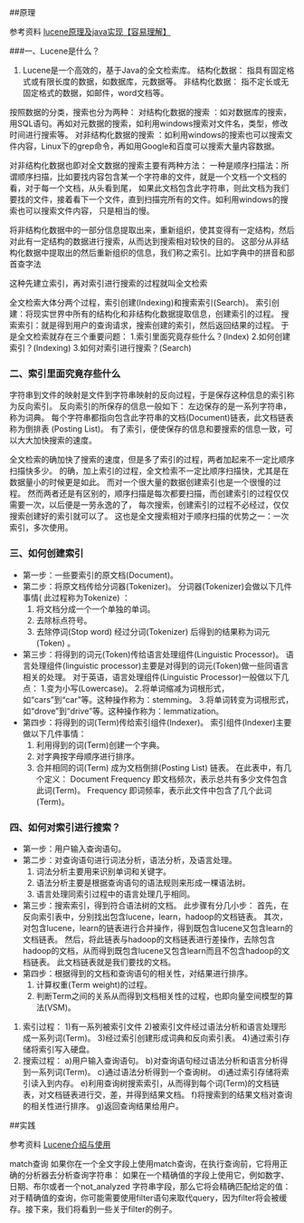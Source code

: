 ##原理

参考资料
[lucene原理及java实现【容易理解】](https://blog.csdn.net/liuhaiabc/article/details/52346493)

###一、Lucene是什么？
1. Lucene是一个高效的，基于Java的全文检索库。 
结构化数据： 指具有固定格式或有限长度的数据，如数据库，元数据等。
非结构化数据： 指不定长或无固定格式的数据，如邮件，word文档等。

按照数据的分类，搜索也分为两种：
对结构化数据的搜索 ：如对数据库的搜索，用SQL语句。再如对元数据的搜索，如利用windows搜索对文件名，类型，修改时间进行搜索等。
对非结构化数据的搜索 ：如利用windows的搜索也可以搜索文件内容，Linux下的grep命令，再如用Google和百度可以搜索大量内容数据。

对非结构化数据也即对全文数据的搜索主要有两种方法：
一种是顺序扫描法：所谓顺序扫描，比如要找内容包含某一个字符串的文件，就是一个文档一个文档的看，对于每一个文档，从头看到尾，
如果此文档包含此字符串，则此文档为我们要找的文件，接着看下一个文件，直到扫描完所有的文件。如利用windows的搜索也可以搜索文件内容，
只是相当的慢。

将非结构化数据中的一部分信息提取出来，重新组织，使其变得有一定结构，然后对此有一定结构的数据进行搜索，从而达到搜索相对较快的目的。
这部分从非结构化数据中提取出的然后重新组织的信息，我们称之索引。比如字典中的拼音和部首查字法

这种先建立索引，再对索引进行搜索的过程就叫全文检索

全文检索大体分两个过程，索引创建(Indexing)和搜索索引(Search)。
索引创建：将现实世界中所有的结构化和非结构化数据提取信息，创建索引的过程。
搜索索引：就是得到用户的查询请求，搜索创建的索引，然后返回结果的过程。
于是全文检索就存在三个重要问题：
1.索引里面究竟存些什么？(Index)
2.如何创建索引？(Indexing)
3.如何对索引进行搜索？(Search)

### 二、索引里面究竟存些什么
字符串到文件的映射是文件到字符串映射的反向过程，于是保存这种信息的索引称为反向索引。
反向索引的所保存的信息一般如下：
左边保存的是一系列字符串，称为词典。
每个字符串都指向包含此字符串的文档(Document)链表，此文档链表称为倒排表 (Posting List)。
有了索引，便使保存的信息和要搜索的信息一致，可以大大加快搜索的速度。

全文检索的确加快了搜索的速度，但是多了索引的过程，两者加起来不一定比顺序扫描快多少。
的确，加上索引的过程，全文检索不一定比顺序扫描快，尤其是在数据量小的时候更是如此。
而对一个很大量的数据创建索引也是一个很慢的过程。
然而两者还是有区别的，顺序扫描是每次都要扫描，而创建索引的过程仅仅需要一次，以后便是一劳永逸的了，
每次搜索，创建索引的过程不必经过，仅仅搜索创建好的索引就可以了。
这也是全文搜索相对于顺序扫描的优势之一：一次索引，多次使用。

### 三、如何创建索引
* 第一步：一些要索引的原文档(Document)。
* 第二步：将原文档传给分词器(Tokenizer)。
  分词器(Tokenizer)会做以下几件事情( 此过程称为Tokenize) ：
    1. 将文档分成一个一个单独的单词。
    2. 去除标点符号。
    3. 去除停词(Stop word)
  经过分词(Tokenizer) 后得到的结果称为词元(Token) 。
* 第三步：将得到的词元(Token)传给语言处理组件(Linguistic Processor)。
  语言处理组件(linguistic processor)主要是对得到的词元(Token)做一些同语言相关的处理。
    对于英语，语言处理组件(Linguistic Processor)一般做以下几点：
    1.变为小写(Lowercase)。
    2.将单词缩减为词根形式，如“cars”到“car”等。这种操作称为：stemming。
    3.将单词转变为词根形式，如“drove”到“drive”等。这种操作称为：lemmatization。
* 第四步：将得到的词(Term)传给索引组件(Indexer)。
  索引组件(Indexer)主要做以下几件事情：
    1. 利用得到的词(Term)创建一个字典。
    2. 对字典按字母顺序进行排序。
    3. 合并相同的词(Term) 成为文档倒排(Posting List) 链表。 
  在此表中，有几个定义：
    Document Frequency 即文档频次，表示总共有多少文件包含此词(Term)。
    Frequency 即词频率，表示此文件中包含了几个此词(Term)。

### 四、如何对索引进行搜索？
* 第一步：用户输入查询语句。
* 第二步：对查询语句进行词法分析，语法分析，及语言处理。
  1. 词法分析主要用来识别单词和关键字。
  2. 语法分析主要是根据查询语句的语法规则来形成一棵语法树。
  3. 语言处理同索引过程中的语言处理几乎相同。
* 第三步：搜索索引，得到符合语法树的文档。
  此步骤有分几小步：
  首先，在反向索引表中，分别找出包含lucene，learn，hadoop的文档链表。
  其次，对包含lucene，learn的链表进行合并操作，得到既包含lucene又包含learn的文档链表。
  然后，将此链表与hadoop的文档链表进行差操作，去除包含hadoop的文档，从而得到既包含lucene又包含learn而且不包含hadoop的文档链表。
  此文档链表就是我们要找的文档。
* 第四步：根据得到的文档和查询语句的相关性，对结果进行排序。
  1. 计算权重(Term weight)的过程。
  2. 判断Term之间的关系从而得到文档相关性的过程，也即向量空间模型的算法(VSM)。

1. 索引过程：
1)有一系列被索引文件
2)被索引文件经过语法分析和语言处理形成一系列词(Term)。
3)经过索引创建形成词典和反向索引表。
4)通过索引存储将索引写入硬盘。
2. 搜索过程：
a)用户输入查询语句。
b)对查询语句经过语法分析和语言分析得到一系列词(Term)。
c)通过语法分析得到一个查询树。
d)通过索引存储将索引读入到内存。
e)利用查询树搜索索引，从而得到每个词(Term)的文档链表，对文档链表进行交，差，并得到结果文档。
f)将搜索到的结果文档对查询的相关性进行排序。
g)返回查询结果给用户。


##实践

参考资料
[Lucene介绍与使用](https://blog.csdn.net/weixin_42633131/article/details/82873731?utm_medium=distribute.pc_relevant.none-task-blog-BlogCommendFromMachineLearnPai2-3.control&dist_request_id=&depth_1-utm_source=distribute.pc_relevant.none-task-blog-BlogCommendFromMachineLearnPai2-3.control)

match查询
如果你在一个全文字段上使用match查询，在执行查询前，它将用正确的分析器去分析查询字符串：
如果在一个精确值的字段上使用它，例如数字、日期、布尔或者一个not_analyzed 字符串字段，那么它将会精确匹配给定的值：
对于精确值的查询，你可能需要使用filter语句来取代query，因为filter将会被缓存。接下来，我们将看到一些关于filter的例子。